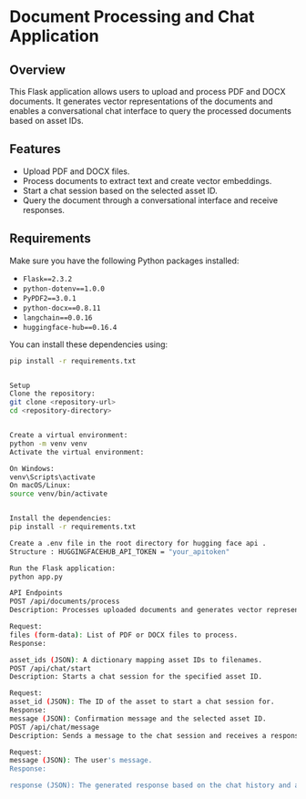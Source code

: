 # Document Processing and Chat Application

## Overview

This Flask application allows users to upload and process PDF and DOCX documents. It generates vector representations of the documents and enables a conversational chat interface to query the processed documents based on asset IDs.

## Features

- Upload PDF and DOCX files.
- Process documents to extract text and create vector embeddings.
- Start a chat session based on the selected asset ID.
- Query the document through a conversational interface and receive responses.

## Requirements

Make sure you have the following Python packages installed:

- `Flask==2.3.2`
- `python-dotenv==1.0.0`
- `PyPDF2==3.0.1`
- `python-docx==0.8.11`
- `langchain==0.0.16`
- `huggingface-hub==0.16.4`

You can install these dependencies using:

```bash
pip install -r requirements.txt


Setup
Clone the repository:
git clone <repository-url>
cd <repository-directory>


Create a virtual environment:
python -m venv venv
Activate the virtual environment:

On Windows:
venv\Scripts\activate
On macOS/Linux:
source venv/bin/activate


Install the dependencies:
pip install -r requirements.txt

Create a .env file in the root directory for hugging face api .
Structure : HUGGINGFACEHUB_API_TOKEN = "your_apitoken"

Run the Flask application:
python app.py

API Endpoints
POST /api/documents/process
Description: Processes uploaded documents and generates vector representations.

Request:
files (form-data): List of PDF or DOCX files to process.
Response:

asset_ids (JSON): A dictionary mapping asset IDs to filenames.
POST /api/chat/start
Description: Starts a chat session for the specified asset ID.

Request:
asset_id (JSON): The ID of the asset to start a chat session for.
Response:
message (JSON): Confirmation message and the selected asset ID.
POST /api/chat/message
Description: Sends a message to the chat session and receives a response.

Request:
message (JSON): The user's message.
Response:

response (JSON): The generated response based on the chat history and asset data.#   R A G _ c h a t b o t 
 
 
